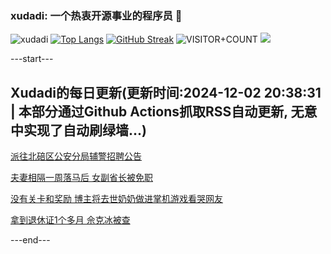 ### xudadi: 一个热衷开源事业的程序员 👋

![xudadi](https://github-readme-stats-git-masterorgs-github-readme-stats-team.vercel.app/api?username=xudadi)
[![Top Langs](https://github-readme-stats.vercel.app/api/top-langs/?username=xudadi)](https://github.com/anuraghazra/github-readme-stats)
[![GitHub Streak](https://streak-stats.demolab.com?user=xudadi&locale=zh_Hans)](https://git.io/streak-stats)
![VISITOR+COUNT](https://komarev.com/ghpvc/?username=xudadi&label=VISITOR+COUNT)
![](https://raw.githubusercontent.com/xudadi/xudadi/main/assets/github-contribution-grid-snake.svg)


---start---

## Xudadi的每日更新(更新时间:2024-12-02 20:38:31 | 本部分通过Github Actions抓取RSS自动更新, 无意中实现了自动刷绿墙...)

[派往北碚区公安分局辅警招聘公告](https://www.gongkaoleida.com/article/2214517)

[夫妻相隔一周落马后 女副省长被免职](https://m.163.com/news/article/JIDI03BG055040N3.html)

[没有关卡和奖励 博主将去世奶奶做进掌机游戏看哭网友](https://m.163.com/news/article/JIDBJ86B053469M5.html)

[拿到退休证1个多月 佘克冰被查](https://m.163.com/news/article/JIDC7KEO0512D3VJ.html)

---end---

